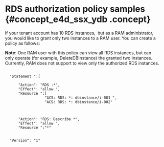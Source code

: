 # RDS authorization policy samples {#concept_e4d_ssx_ydb .concept}

If your tenant account has 10 RDS instances,  but as a RAM administrator, you would like to grant only two instances to a RAM user. You can create a policy as follows:

**Note:** One RAM user with this policy can view all RDS instances, but can only operate \(for example, DeleteDBInstance\) the granted two instances.  Currently, RAM does not support to view only the authorized RDS instances.

```

  "Statement ":[
    
      "Action": "RDS :*",
      "Effect": "allow ",
      "Resource ":[
                  "ACS: RDS: *: dbinstance/i-001 ",
                  "ACS: RDS: *: dbinstance/i-002"
                  
    
    
      "Action": "RDS: Describe *",
      "Effect": "allow ",
      "Resource ":"*"
    
  
  "Version": "1"

```

